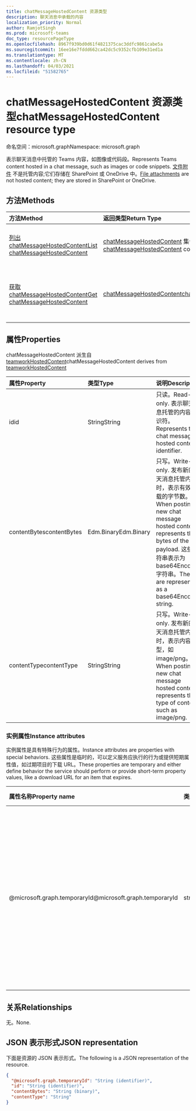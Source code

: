 ```yaml
---
title: chatMessageHostedContent 资源类型
description: 聊天消息中承载的内容
localization_priority: Normal
author: RamjotSingh
ms.prod: microsoft-teams
doc_type: resourcePageType
ms.openlocfilehash: 8967f939bd0d61f4821375cac3ddfc9861cabe5a
ms.sourcegitcommit: 16ee16e7fddd662ca42dc5c9352cfb109e31ed1a
ms.translationtype: MT
ms.contentlocale: zh-CN
ms.lasthandoff: 04/03/2021
ms.locfileid: "51582765"
---
```

# <a name="chatmessagehostedcontent-resource-type"></a><span data-ttu-id="76b68-103">chatMessageHostedContent 资源类型</span><span class="sxs-lookup"><span data-stu-id="76b68-103">chatMessageHostedContent resource type</span></span>

<span data-ttu-id="76b68-104">命名空间：microsoft.graph</span><span class="sxs-lookup"><span data-stu-id="76b68-104">Namespace: microsoft.graph</span></span>

<span data-ttu-id="76b68-105">表示聊天消息中托管的 Teams 内容，如图像或代码段。</span><span class="sxs-lookup"><span data-stu-id="76b68-105">Represents Teams content hosted in a chat message, such as images or code snippets.</span></span>
<span data-ttu-id="76b68-106">[文件附件](chatmessageattachment.md) 不是托管内容;它们存储在 SharePoint 或 OneDrive 中。</span><span class="sxs-lookup"><span data-stu-id="76b68-106">[File attachments](chatmessageattachment.md) are not hosted content; they are stored in SharePoint or OneDrive.</span></span>

## <a name="methods"></a><span data-ttu-id="76b68-107">方法</span><span class="sxs-lookup"><span data-stu-id="76b68-107">Methods</span></span>

| <span data-ttu-id="76b68-108">方法</span><span class="sxs-lookup"><span data-stu-id="76b68-108">Method</span></span>       | <span data-ttu-id="76b68-109">返回类型</span><span class="sxs-lookup"><span data-stu-id="76b68-109">Return Type</span></span> | <span data-ttu-id="76b68-110">说明</span><span class="sxs-lookup"><span data-stu-id="76b68-110">Description</span></span> |
|:-------------|:------------|:------------|
| [<span data-ttu-id="76b68-111">列出 chatMessageHostedContent</span><span class="sxs-lookup"><span data-stu-id="76b68-111">List chatMessageHostedContent</span></span>](../api/chatmessage-list-hostedcontents.md) | <span data-ttu-id="76b68-112">[chatMessageHostedContent](chatmessagehostedcontent.md) 集合</span><span class="sxs-lookup"><span data-stu-id="76b68-112">[chatMessageHostedContent](chatmessagehostedcontent.md) collection</span></span> | <span data-ttu-id="76b68-113">检索消息的 **chatMessageHostedContent** 列表。</span><span class="sxs-lookup"><span data-stu-id="76b68-113">Retrieve the list of **chatMessageHostedContent** for a message.</span></span> |
| [<span data-ttu-id="76b68-114">获取 chatMessageHostedContent</span><span class="sxs-lookup"><span data-stu-id="76b68-114">Get chatMessageHostedContent</span></span>](../api/chatmessagehostedcontent-get.md) | [<span data-ttu-id="76b68-115">chatMessageHostedContent</span><span class="sxs-lookup"><span data-stu-id="76b68-115">chatMessageHostedContent</span></span>](chatmessagehostedcontent.md) | <span data-ttu-id="76b68-116">读取 **chatMessageHostedContent** 对象的属性和关系。</span><span class="sxs-lookup"><span data-stu-id="76b68-116">Read the properties and relationships of a **chatMessageHostedContent** object.</span></span> |

## <a name="properties"></a><span data-ttu-id="76b68-117">属性</span><span class="sxs-lookup"><span data-stu-id="76b68-117">Properties</span></span>

<span data-ttu-id="76b68-118">chatMessageHostedContent 派生自 [teamworkHostedContent](teamworkhostedcontent.md)</span><span class="sxs-lookup"><span data-stu-id="76b68-118">chatMessageHostedContent derives from [teamworkHostedContent](teamworkhostedcontent.md)</span></span>

| <span data-ttu-id="76b68-119">属性</span><span class="sxs-lookup"><span data-stu-id="76b68-119">Property</span></span>     | <span data-ttu-id="76b68-120">类型</span><span class="sxs-lookup"><span data-stu-id="76b68-120">Type</span></span>        | <span data-ttu-id="76b68-121">说明</span><span class="sxs-lookup"><span data-stu-id="76b68-121">Description</span></span> |
|:-------------|:------------|:------------|
|<span data-ttu-id="76b68-122">id</span><span class="sxs-lookup"><span data-stu-id="76b68-122">id</span></span>            |<span data-ttu-id="76b68-123">String</span><span class="sxs-lookup"><span data-stu-id="76b68-123">String</span></span>       | <span data-ttu-id="76b68-124">只读。</span><span class="sxs-lookup"><span data-stu-id="76b68-124">Read-only.</span></span> <span data-ttu-id="76b68-125">表示聊天消息托管的内容标识符。</span><span class="sxs-lookup"><span data-stu-id="76b68-125">Represents the chat message hosted content identifier.</span></span>|
|<span data-ttu-id="76b68-126">contentBytes</span><span class="sxs-lookup"><span data-stu-id="76b68-126">contentBytes</span></span>  |<span data-ttu-id="76b68-127">Edm.Binary</span><span class="sxs-lookup"><span data-stu-id="76b68-127">Edm.Binary</span></span>   | <span data-ttu-id="76b68-128">只写。</span><span class="sxs-lookup"><span data-stu-id="76b68-128">Write-only.</span></span> <span data-ttu-id="76b68-129">发布新的聊天消息托管内容时，表示有效负载的字节数。</span><span class="sxs-lookup"><span data-stu-id="76b68-129">When posting new chat message hosted content, represents the bytes of the payload.</span></span> <span data-ttu-id="76b68-130">这些字符串表示为 base64Encoded 字符串。</span><span class="sxs-lookup"><span data-stu-id="76b68-130">These are represented as a base64Encoded string.</span></span>|
|<span data-ttu-id="76b68-131">contentType</span><span class="sxs-lookup"><span data-stu-id="76b68-131">contentType</span></span>   |<span data-ttu-id="76b68-132">String</span><span class="sxs-lookup"><span data-stu-id="76b68-132">String</span></span>       | <span data-ttu-id="76b68-133">只写。</span><span class="sxs-lookup"><span data-stu-id="76b68-133">Write-only.</span></span> <span data-ttu-id="76b68-134">发布新的聊天消息托管内容时，表示内容类型，如 image/png。</span><span class="sxs-lookup"><span data-stu-id="76b68-134">When posting new chat message hosted content, represents the type of content, such as image/png.</span></span>|

### <a name="instance-attributes"></a><span data-ttu-id="76b68-135">实例属性</span><span class="sxs-lookup"><span data-stu-id="76b68-135">Instance attributes</span></span>

<span data-ttu-id="76b68-136">实例属性是具有特殊行为的属性。</span><span class="sxs-lookup"><span data-stu-id="76b68-136">Instance attributes are properties with special behaviors.</span></span>
<span data-ttu-id="76b68-137">这些属性是临时的，可以定义服务应执行的行为或提供短期属性值，如过期项目的下载 URL。</span><span class="sxs-lookup"><span data-stu-id="76b68-137">These properties are temporary and either define behavior the service should perform or provide short-term property values, like a download URL for an item that expires.</span></span>

| <span data-ttu-id="76b68-138">属性名称</span><span class="sxs-lookup"><span data-stu-id="76b68-138">Property name</span></span>                     | <span data-ttu-id="76b68-139">类型</span><span class="sxs-lookup"><span data-stu-id="76b68-139">Type</span></span>   | <span data-ttu-id="76b68-140">说明</span><span class="sxs-lookup"><span data-stu-id="76b68-140">Description</span></span>
|:----------------------------------|:-------|:--------------------------------
| <span data-ttu-id="76b68-141">@microsoft.graph.temporaryId</span><span class="sxs-lookup"><span data-stu-id="76b68-141">@microsoft.graph.temporaryId</span></span>      | <span data-ttu-id="76b68-142">string</span><span class="sxs-lookup"><span data-stu-id="76b68-142">string</span></span> | <span data-ttu-id="76b68-143">只写。</span><span class="sxs-lookup"><span data-stu-id="76b68-143">Write-only.</span></span> <span data-ttu-id="76b68-144">表示托管内容的 temporaryId，同时发布消息以引用要发送的 **chatMessage** 资源中的托管内容。</span><span class="sxs-lookup"><span data-stu-id="76b68-144">Represents the temporaryId for the hosted content while posting a message to refer to the hosted content in **chatMessage** resource being sent.</span></span>|

## <a name="relationships"></a><span data-ttu-id="76b68-145">关系</span><span class="sxs-lookup"><span data-stu-id="76b68-145">Relationships</span></span>

<span data-ttu-id="76b68-146">无。</span><span class="sxs-lookup"><span data-stu-id="76b68-146">None.</span></span>

## <a name="json-representation"></a><span data-ttu-id="76b68-147">JSON 表示形式</span><span class="sxs-lookup"><span data-stu-id="76b68-147">JSON representation</span></span>

<span data-ttu-id="76b68-148">下面是资源的 JSON 表示形式。</span><span class="sxs-lookup"><span data-stu-id="76b68-148">The following is a JSON representation of the resource.</span></span>

<!-- {
  "blockType": "resource",
  "optionalProperties": [

  ],
  "@odata.type": "microsoft.graph.chatMessageHostedContent",
  "keyProperty": "id"
}-->

```json
{
  "@microsoft.graph.temporaryId": "String (identifier)",
  "id": "String (identifier)",
  "contentBytes": "String (binary)",
  "contentType": "String"
}
```

<!-- uuid: 16cd6b66-4b1a-43a1-adaf-3a886856ed98
2019-02-04 14:57:30 UTC -->
<!-- {
  "type": "#page.annotation",
  "description": "chatMessageHostedContent resource",
  "keywords": "",
  "section": "documentation",
  "tocPath": ""
}-->


